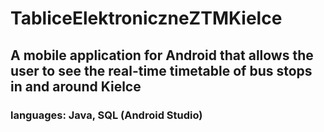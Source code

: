 # **TabliceElektroniczneZTMKielce**
## A mobile application for Android that allows the user to see the real-time timetable of bus stops in and around Kielce
### languages: Java, SQL (Android Studio)

&nbsp;

